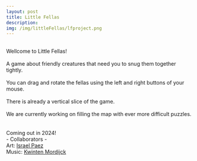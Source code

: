 ```yaml
---
layout: post
title: Little Fellas
description:
img: /img/littleFellas/lfproject.png
---
```


<br>
Wellcome to Little Fellas!<br><br> A game about friendly creatures that need you to snug them together tightly.<br>

<div class="img_row">
	<img class="col three" src="{{ site.baseurl }}/img/littleFellas/lfpuzzlecomplete.gif" alt="" title="screenshot"/>
</div>

<br>
You can drag and rotate the fellas using the left and right buttons of your mouse.<br>
<br>
There is already a vertical slice of the game.<br>
<br>
We are currently working on filling the map with ever more difficult puzzles.


<div class="img_row">
	<img class="col three" src="{{ site.baseurl }}/img/littleFellas/lfmap.gif" alt="" title="screenshot"/>
</div>
<br>
<br>
Coming out in 2024!
<br>

<div class="credits">
- Collaborators - <br> 
Art: <a href="https://paezpaez.com" target="_blank"> Israel Paez</a><br>
Music: <a href="https://kwintenmordijck.com/" target="_blank"> Kwinten Mordijck</a><br>
</div>

